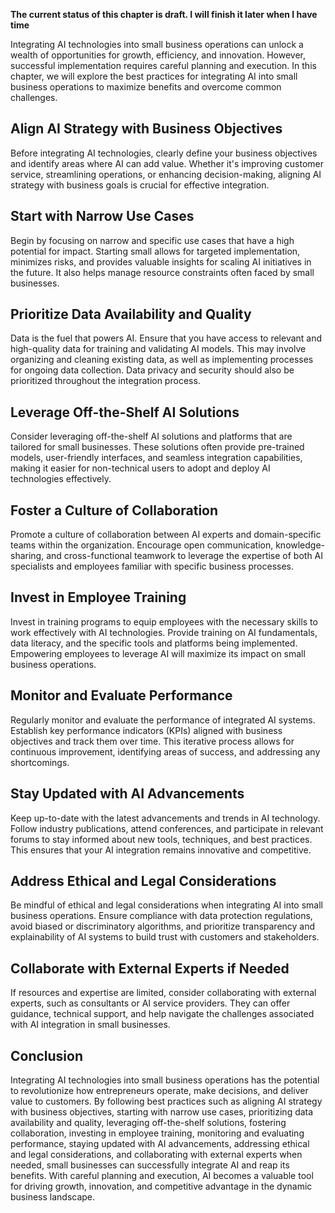 **The current status of this chapter is draft. I will finish it later when I have time**

Integrating AI technologies into small business operations can unlock a wealth of opportunities for growth, efficiency, and innovation. However, successful implementation requires careful planning and execution. In this chapter, we will explore the best practices for integrating AI into small business operations to maximize benefits and overcome common challenges.

Align AI Strategy with Business Objectives
------------------------------------------

Before integrating AI technologies, clearly define your business objectives and identify areas where AI can add value. Whether it's improving customer service, streamlining operations, or enhancing decision-making, aligning AI strategy with business goals is crucial for effective integration.

Start with Narrow Use Cases
---------------------------

Begin by focusing on narrow and specific use cases that have a high potential for impact. Starting small allows for targeted implementation, minimizes risks, and provides valuable insights for scaling AI initiatives in the future. It also helps manage resource constraints often faced by small businesses.

Prioritize Data Availability and Quality
----------------------------------------

Data is the fuel that powers AI. Ensure that you have access to relevant and high-quality data for training and validating AI models. This may involve organizing and cleaning existing data, as well as implementing processes for ongoing data collection. Data privacy and security should also be prioritized throughout the integration process.

Leverage Off-the-Shelf AI Solutions
-----------------------------------

Consider leveraging off-the-shelf AI solutions and platforms that are tailored for small businesses. These solutions often provide pre-trained models, user-friendly interfaces, and seamless integration capabilities, making it easier for non-technical users to adopt and deploy AI technologies effectively.

Foster a Culture of Collaboration
---------------------------------

Promote a culture of collaboration between AI experts and domain-specific teams within the organization. Encourage open communication, knowledge-sharing, and cross-functional teamwork to leverage the expertise of both AI specialists and employees familiar with specific business processes.

Invest in Employee Training
---------------------------

Invest in training programs to equip employees with the necessary skills to work effectively with AI technologies. Provide training on AI fundamentals, data literacy, and the specific tools and platforms being implemented. Empowering employees to leverage AI will maximize its impact on small business operations.

Monitor and Evaluate Performance
--------------------------------

Regularly monitor and evaluate the performance of integrated AI systems. Establish key performance indicators (KPIs) aligned with business objectives and track them over time. This iterative process allows for continuous improvement, identifying areas of success, and addressing any shortcomings.

Stay Updated with AI Advancements
---------------------------------

Keep up-to-date with the latest advancements and trends in AI technology. Follow industry publications, attend conferences, and participate in relevant forums to stay informed about new tools, techniques, and best practices. This ensures that your AI integration remains innovative and competitive.

Address Ethical and Legal Considerations
----------------------------------------

Be mindful of ethical and legal considerations when integrating AI into small business operations. Ensure compliance with data protection regulations, avoid biased or discriminatory algorithms, and prioritize transparency and explainability of AI systems to build trust with customers and stakeholders.

Collaborate with External Experts if Needed
-------------------------------------------

If resources and expertise are limited, consider collaborating with external experts, such as consultants or AI service providers. They can offer guidance, technical support, and help navigate the challenges associated with AI integration in small businesses.

Conclusion
----------

Integrating AI technologies into small business operations has the potential to revolutionize how entrepreneurs operate, make decisions, and deliver value to customers. By following best practices such as aligning AI strategy with business objectives, starting with narrow use cases, prioritizing data availability and quality, leveraging off-the-shelf solutions, fostering collaboration, investing in employee training, monitoring and evaluating performance, staying updated with AI advancements, addressing ethical and legal considerations, and collaborating with external experts when needed, small businesses can successfully integrate AI and reap its benefits. With careful planning and execution, AI becomes a valuable tool for driving growth, innovation, and competitive advantage in the dynamic business landscape.
